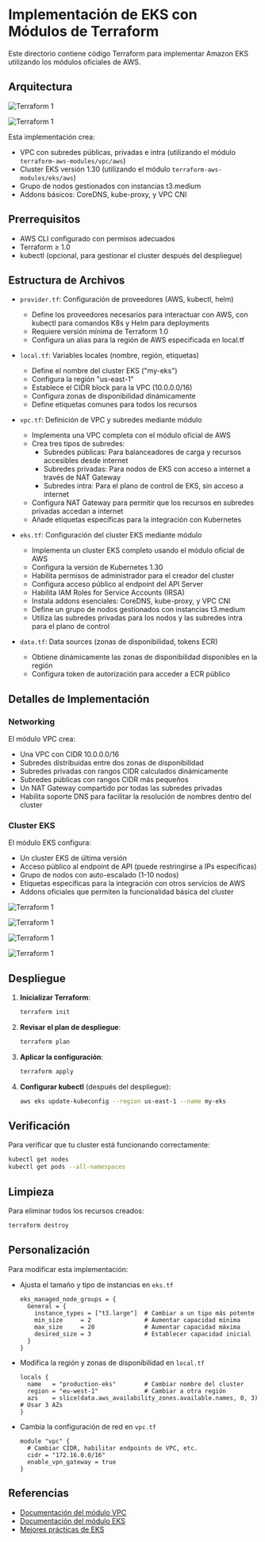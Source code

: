 # Implementación de EKS con Módulos de Terraform

Este directorio contiene código Terraform para implementar Amazon EKS utilizando los módulos oficiales de AWS.

## Arquitectura

![Terraform 1](https://github.com/Andherson333333/AWS-IAC/blob/main/AWS%20EKS/imagenes/eks-1.png)

![Terraform 1](https://github.com/Andherson333333/AWS-IAC/blob/main/AWS%20EKS/imagenes/eks-permisis-1.png)

Esta implementación crea:

- VPC con subredes públicas, privadas e intra (utilizando el módulo `terraform-aws-modules/vpc/aws`)
- Cluster EKS versión 1.30 (utilizando el módulo `terraform-aws-modules/eks/aws`)
- Grupo de nodos gestionados con instancias t3.medium
- Addons básicos: CoreDNS, kube-proxy, y VPC CNI

## Prerrequisitos

- AWS CLI configurado con permisos adecuados
- Terraform ≥ 1.0
- kubectl (opcional, para gestionar el cluster después del despliegue)

## Estructura de Archivos

- `provider.tf`: Configuración de proveedores (AWS, kubectl, helm)
  - Define los proveedores necesarios para interactuar con AWS, con kubectl para comandos K8s y Helm para deployments
  - Requiere versión mínima de Terraform 1.0
  - Configura un alias para la región de AWS especificada en local.tf

- `local.tf`: Variables locales (nombre, región, etiquetas)
  - Define el nombre del cluster EKS ("my-eks")
  - Configura la región "us-east-1"
  - Establece el CIDR block para la VPC (10.0.0.0/16)
  - Configura zonas de disponibilidad dinámicamente
  - Define etiquetas comunes para todos los recursos

- `vpc.tf`: Definición de VPC y subredes mediante módulo
  - Implementa una VPC completa con el módulo oficial de AWS
  - Crea tres tipos de subredes:
    - Subredes públicas: Para balanceadores de carga y recursos accesibles desde internet
    - Subredes privadas: Para nodos de EKS con acceso a internet a través de NAT Gateway
    - Subredes intra: Para el plano de control de EKS, sin acceso a internet
  - Configura NAT Gateway para permitir que los recursos en subredes privadas accedan a internet
  - Añade etiquetas específicas para la integración con Kubernetes

- `eks.tf`: Configuración del cluster EKS mediante módulo
  - Implementa un cluster EKS completo usando el módulo oficial de AWS
  - Configura la versión de Kubernetes 1.30
  - Habilita permisos de administrador para el creador del cluster
  - Configura acceso público al endpoint del API Server
  - Habilita IAM Roles for Service Accounts (IRSA)
  - Instala addons esenciales: CoreDNS, kube-proxy, y VPC CNI
  - Define un grupo de nodos gestionados con instancias t3.medium
  - Utiliza las subredes privadas para los nodos y las subredes intra para el plano de control

- `data.tf`: Data sources (zonas de disponibilidad, tokens ECR)
  - Obtiene dinámicamente las zonas de disponibilidad disponibles en la región
  - Configura token de autorización para acceder a ECR público

## Detalles de Implementación

### Networking

El módulo VPC crea:
- Una VPC con CIDR 10.0.0.0/16
- Subredes distribuidas entre dos zonas de disponibilidad
- Subredes privadas con rangos CIDR calculados dinámicamente
- Subredes públicas con rangos CIDR más pequeños
- Un NAT Gateway compartido por todas las subredes privadas
- Habilita soporte DNS para facilitar la resolución de nombres dentro del cluster

### Cluster EKS

El módulo EKS configura:
- Un cluster EKS de última versión
- Acceso público al endpoint de API (puede restringirse a IPs específicas)
- Grupo de nodos con auto-escalado (1-10 nodos)
- Etiquetas específicas para la integración con otros servicios de AWS
- Addons oficiales que permiten la funcionalidad básica del cluster

![Terraform 1](https://github.com/Andherson333333/AWS-IAC/blob/main/AWS%20EKS/imagenes/eks-1.png)

![Terraform 1](https://github.com/Andherson333333/AWS-IAC/blob/main/AWS%20EKS/imagenes/eks-2.png)

![Terraform 1](https://github.com/Andherson333333/AWS-IAC/blob/main/AWS%20EKS/imagenes/eks-3.png)

![Terraform 1](https://github.com/Andherson333333/AWS-IAC/blob/main/AWS%20EKS/imagenes/eks-4.png)


## Despliegue

1. **Inicializar Terraform**:
   ```bash
   terraform init
   ```

2. **Revisar el plan de despliegue**:
   ```bash
   terraform plan
   ```

3. **Aplicar la configuración**:
   ```bash
   terraform apply
   ```

4. **Configurar kubectl** (después del despliegue):
   ```bash
   aws eks update-kubeconfig --region us-east-1 --name my-eks
   ```

## Verificación

Para verificar que tu cluster está funcionando correctamente:

```bash
kubectl get nodes
kubectl get pods --all-namespaces
```

## Limpieza

Para eliminar todos los recursos creados:

```bash
terraform destroy
```

## Personalización

Para modificar esta implementación:

- Ajusta el tamaño y tipo de instancias en `eks.tf`
  ```hcl
  eks_managed_node_groups = {
    General = {
      instance_types = ["t3.large"]  # Cambiar a un tipo más potente
      min_size     = 2               # Aumentar capacidad mínima
      max_size     = 20              # Aumentar capacidad máxima
      desired_size = 3               # Establecer capacidad inicial
    }
  }
  ```

- Modifica la región y zonas de disponibilidad en `local.tf`
  ```hcl
  locals {
    name   = "production-eks"        # Cambiar nombre del cluster
    region = "eu-west-1"             # Cambiar a otra región
    azs    = slice(data.aws_availability_zones.available.names, 0, 3)  # Usar 3 AZs
  }
  ```

- Cambia la configuración de red en `vpc.tf`
  ```hcl
  module "vpc" {
    # Cambiar CIDR, habilitar endpoints de VPC, etc.
    cidr = "172.16.0.0/16"
    enable_vpn_gateway = true
  }
  ```

## Referencias

- [Documentación del módulo VPC](https://registry.terraform.io/modules/terraform-aws-modules/vpc/aws/latest)
- [Documentación del módulo EKS](https://registry.terraform.io/modules/terraform-aws-modules/eks/aws/latest)
- [Mejores prácticas de EKS](https://aws.github.io/aws-eks-best-practices/)
